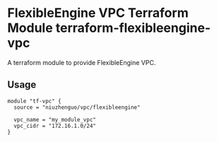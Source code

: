 FlexibleEngine VPC Terraform Module
terraform-flexibleengine-vpc
=========================================

A terraform module to provide FlexibleEngine VPC.

## Usage

```hcl
module "tf-vpc" {
  source = "niuzhenguo/vpc/flexibleengine"

  vpc_name = "my_module_vpc"
  vpc_cidr = "172.16.1.0/24"
}
```
